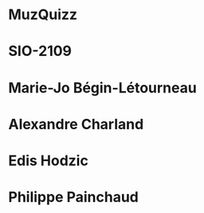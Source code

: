 MuzQuizz
========
SIO-2109
========
Marie-Jo Bégin-Létourneau
========
Alexandre Charland
========
Edis Hodzic
========
Philippe Painchaud
========
